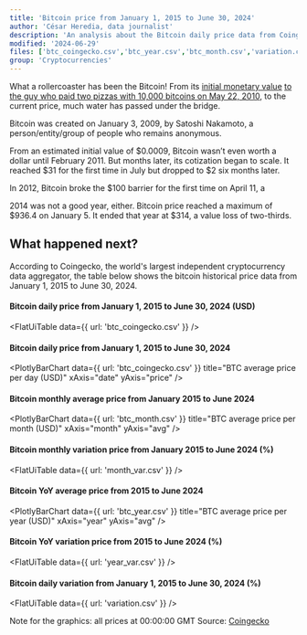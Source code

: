```yaml
---
title: 'Bitcoin price from January 1, 2015 to June 30, 2024'
author: 'César Heredia, data journalist'
description: 'An analysis about the Bitcoin daily price data from Coingecko'
modified: '2024-06-29'
files: ['btc_coingecko.csv','btc_year.csv','btc_month.csv','variation.csv','month_var.csv','year_var.csv']
group: 'Cryptocurrencies'
---
```


What a rollercoaster has been the Bitcoin! From its [initial monetary value](https://www.forbes.com/advisor/in/investing/cryptocurrency/bitcoin-price-history-chart/#:~:text=What%20Price%20Did%20Bitcoin%20Start,a%20value%20of%20%240.0009%20each.) [to the guy who paid two pizzas with 10,000 bitcoins on May 22, 2010](https://news.bitcoin.com/14-years-ago-an-individual-offered-10000-bitcoins-for-2-pizzas-finalizing-the-deal-in-4-days/), to the current price, much water has passed under the bridge.

Bitcoin was created on January 3, 2009, by Satoshi Nakamoto, a person/entity/group of people who remains anonymous. 

From an estimated initial value of $0.0009, Bitcoin wasn’t even worth a dollar until February 2011. But months later, its cotization began to scale. It reached $31 for the first time in July but dropped to $2 six months later.

In 2012, Bitcoin broke the $100 barrier for the first time on April 11, a

2014 was not a good year, either. Bitcoin price reached a maximum of $936.4 on January 5. It ended that year at $314, a value loss of two-thirds.

## What happened next?

According to Coingecko, the world's largest independent cryptocurrency data aggregator, the table below shows the bitcoin historical price data from January 1, 2015 to June 30, 2024.

#### Bitcoin daily price from January 1, 2015 to June 30, 2024 (USD)
<FlatUiTable
  data={{
    url: 'btc_coingecko.csv'
  }}
/>

#### Bitcoin daily price from January 1, 2015 to June 30, 2024
<PlotlyBarChart
  data={{
    url: 'btc_coingecko.csv'
  }}
  title="BTC average price per day (USD)"
  xAxis="date"
  yAxis="price"
/>

#### Bitcoin monthly average price from January 2015 to June 2024
<PlotlyBarChart
  data={{
    url: 'btc_month.csv'
  }}
  title="BTC average price per month (USD)"
  xAxis="month"
  yAxis="avg"
/>

#### Bitcoin monthly variation price from January 2015 to June 2024 (%)
<FlatUiTable
  data={{
    url: 'month_var.csv'
  }}
/>

#### Bitcoin YoY average price from 2015 to June 2024
<PlotlyBarChart
  data={{
    url: 'btc_year.csv'
  }}
  title="BTC average price per year (USD)"
  xAxis="year"
  yAxis="avg"
/>

#### Bitcoin YoY variation price from 2015 to June 2024 (%)
<FlatUiTable
  data={{
    url: 'year_var.csv'
  }}
/>

#### Bitcoin daily variation from January 1, 2015 to June 30, 2024 (%)
<FlatUiTable
  data={{
    url: 'variation.csv'
  }}
/>

Note for the graphics: all prices at 00:00:00 GMT
Source: [Coingecko](https://www.coingecko.com/es/monedas/bitcoin/historical_data)
